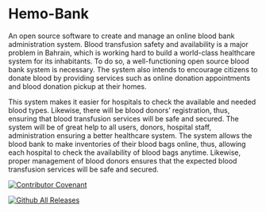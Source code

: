 # Hemo-Bank

An open source software to create and manage an online blood bank administration system. Blood transfusion safety and availability is a major problem in Bahrain, which is working hard to build a world-class healthcare system for its inhabitants. To do so, a well-functioning open source blood bank system is necessary. The system also intends to encourage citizens to donate blood by providing services such as online donation appointments and blood donation pickup at their homes.

This system makes it easier for hospitals to check the available and needed blood types. Likewise, there will be blood donors’ registration, thus, ensuring that blood transfusion services will be safe and secured. The system will be of great help to all users, donors, hospital staff, administration ensuring a better healthcare system. The system allows the blood bank to make inventories of their blood bags online, thus, allowing each hospital to check the availability of blood bags anytime. Likewise, proper management of blood donors ensures that the expected blood transfusion services will be safe and secured. 

[![Contributor Covenant](https://img.shields.io/badge/Contributor%20Covenant-2.1-4baaaa.svg)](code_of_conduct.md)

[![Github All Releases](https://img.shields.io/github/downloads/<FaizaFaisal>/<Hemo-Bank>/total.svg)]()
